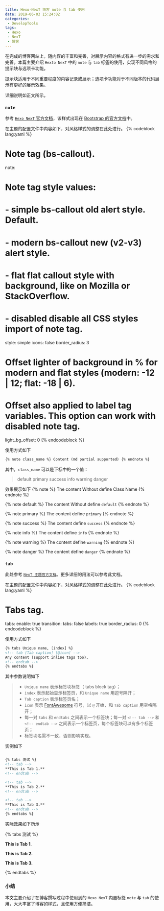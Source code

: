 ```yaml
---
title: Hexo-NexT 博客 note 与 tab 使用
date: 2019-06-03 15:24:02
categories:
 - DevelopTools
tags:
 - Hexo
 - NexT
 - 博客
---
```


在完成的博客网站上，随内容的丰富和完善，对展示内容的格式有进一步的需求和完善。本篇主要介绍 `Hexto NexT` 中的 `note` 与 `tab` 标签的使用，实现不同风格的提示块与选项卡功能。

提示块适用于不同重要程度的内容记录或展示；选项卡功能对于不同版本的代码展示有更好的展示效果。

详细说明如正文所示。

<!--more-->

### `note` ###
参考 [`Hexo NexT` 官方文档](https://theme-next.iissnan.com/tag-plugins.html)，该样式出现在 [Bootstrap 的官方文档](https://getbootstrap.com/)中。

在主题的配置文件中内容如下，对风格样式的调整在此处进行。
{% codeblock lang:yaml %}
 # Note tag (bs-callout).
 note:
   # Note tag style values:
   #  - simple    bs-callout old alert style. Default.
   #  - modern    bs-callout new (v2-v3) alert style.
   #  - flat      flat callout style with background, like on Mozilla or StackOverflow.
   #  - disabled  disable all CSS styles import of note tag.
   style: simple
   icons: false
   border_radius: 3
   # Offset lighter of background in % for modern and flat styles (modern: -12 | 12; flat: -18 | 6).
   # Offset also applied to label tag variables. This option can work with disabled note tag.
   light_bg_offset: 0
{% endcodeblock %}

使用方式如下
```html
{% note class_name %} Content (md partial supported) {% endnote %}
```

其中，`class_name` 可以是下标中的一个值：
> default
> primary
> success
> info
> warning
> danger

效果展示如下
{% note %} The content Without define Class Name {% endnote %}

{% note default %} The content Without define `default` {% endnote %}

{% note primary %} The content define `primary` {% endnote %}

{% note success %} The content define `success` {% endnote %}

{% note info %} The content define `info` {% endnote %}

{% note warning %} The content define `warning` {% endnote %}

{% note danger %} The content define `danger` {% endnote %}

### `tab` ###
此处参考 [`NexT 主题官方文档`](https://theme-next.org/docs/tag-plugins/tabs)。更多详细的用法可以参考此文档。

在主题的配置文件中内容如下，对风格样式的调整在此处进行。
{% codeblock lang:yaml %}
 # Tabs tag.
 tabs:
   enable: true
   transition:
     tabs: false
     labels: true
   border_radius: 0
{% endcodeblock %}

使用方式如下
```html
{% tabs Unique name, [index] %}
<!-- tab [Tab caption] [@icon] -->
Any content (support inline tags too).
<!-- endtab -->
{% endtabs %}
```

其中参数说明如下
> * `Unique name` 表示标签块标签（ tabs block tag）；
> * `index` 表示起始显示标签页，和 `Unique name` 用逗号隔开；
> * `Tab caption` 表示标签页名；
> * `icon` 表示 [FontAwesome](https://fontawesome.com/icons?d=gallery) 符号，以 `@` 开始，和 `Tab caption` 用空格隔开；
> * 每一对 `tabs` 和 `endtabs` 之间表示一个标签块；每一对 `<!-- tab -->` 和 `<!-- endtab -->` 之间表示一个标签页，每个标签块可以有多个标签页；
> * 标签块名需不一致，否则影响实现。

实例如下
```html

{% tabs 测试 %}
<!-- tab -->
**This is Tab 1.**
<!-- endtab -->

<!-- tab -->
**This is Tab 2.**
<!-- endtab -->

<!-- tab -->
**This is Tab 3.**
<!-- endtab -->
{% endtabs %}

```

实际效果如下所示

{% tabs 测试 %}
<!-- tab -->
**This is Tab 1.**
<!-- endtab -->

<!-- tab -->
**This is Tab 2.**
<!-- endtab -->

<!-- tab -->
**This is Tab 3.**
<!-- endtab -->
{% endtabs %}


### 小结 ###
本文主要介绍了在博客撰写过程中使用到的 `Hexo NexT` 内置标签 `note` 与 `tab` 的使用，大大丰富了博客的样式，且使用方便简洁。